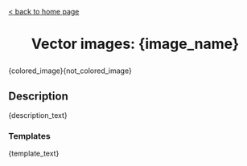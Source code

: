 [&lt; back to home page](../../../../ "Home page")

<h1><p align="center">Vector images: {image_name}</p></h1>

{colored_image}{not_colored_image}

## Description
{description_text}
### Templates
{template_text}